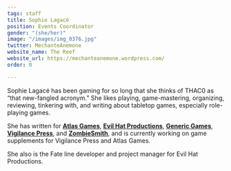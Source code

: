 ```yaml
---
tags: staff
title: Sophie Lagacé
position: Events Coordinator
gender: "(she/her)"
image: "/images/img_0376.jpg"
twitter: MechanteAnemone
website_name: The Reef
website_url: https://mechanteanemone.wordpress.com/
order: 0

---
```

Sophie Lagacé has been gaming for so long that she thinks of THAC0 as “that new-fangled acronym.” She likes playing, game-mastering, organizing, reviewing, tinkering with, and writing about tabletop games, especially role-playing games.

She has written for [**Atlas Games**](http://blog.atlas-games.com/), [**Evil Hat Productions**](https://www.evilhat.com/home/), [**Generic Games**](https://genericgames.co.nz/), [**Vigilance Press**](http://www.vigilancepress.com/), and [**ZombieSmith**](https://www.zombiesmith.com/), and is currently working on game supplements for Vigilance Press and Atlas Games.

She also is the Fate line developer and project manager for Evil Hat Productions.
